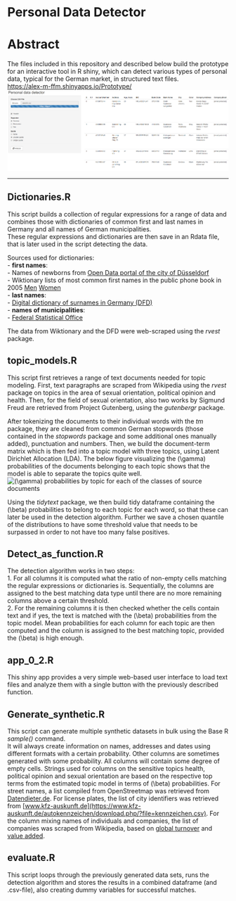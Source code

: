 Personal Data Detector
================

# Abstract

The files included in this repository and described below build the
prototype for an interactive tool in R shiny, which can detect various
types of personal data, typical for the German market, in structured
text files.  
<https://alex-m-ffm.shinyapps.io/Prototype/>  
![Caption](app.png)

-----

## Dictionaries.R

This script builds a collection of regular expressions for a range of
data and combines those with dictionaries of common first and last names
in Germany and all names of German municipalities.  
These regular expressions and dictionaries are then save in an Rdata
file, that is later used in the script detecting the data.

Sources used for dictionaries:  
\- **first names**:  
\- Names of newborns from [Open Data portal of the city of
Düsseldorf](https://opendata.duesseldorf.de/dataset/vornamen)  
\- Wiktionary lists of most common first names in the public phone book
in 2005
[Men](https://de.wiktionary.org/wiki/Verzeichnis:Deutsch/Namen/die_h%C3%A4ufigsten_m%C3%A4nnlichen_Vornamen_Deutschlands)
[Women](https://de.wiktionary.org/wiki/Verzeichnis:Deutsch/Namen/die_h%C3%A4ufigsten_weiblichen_Vornamen_Deutschlands)  
\- **last names**:  
\- [Digital dictionary of surnames in Germany
\(DFD\)](http://www.namenforschung.net/dfd/woerterbuch/gesamtliste-veroeffentlichter-namenartikel/)  
\- **names of municipalities**:  
\- [Federal Statistical
Office](https://www.destatis.de/DE/Themen/Laender-Regionen/Regionales/Gemeindeverzeichnis/Administrativ/Archiv/GV100ADJ/GV100AD31122017.html)

The data from Wiktionary and the DFD were web-scraped using the *rvest*
package.

## topic\_models.R

This script first retrieves a range of text documents needed for topic
modeling. First, text paragraphs are scraped from Wikipedia using the
*rvest* package on topics in the area of sexual orientation, political
opinion and health. Then, for the field of sexual orientation, also two
works by Sigmund Freud are retrieved from Project Gutenberg, using the
*gutenbergr* package.

After tokenizing the documents to their individual words with the *tm*
package, they are cleaned from common German stopwords (those contained
in the *stopwords* package and some additional ones manually added),
punctuation and numbers. Then, we build the document-term matrix which
is then fed into a topic model with three topics, using Latent Dirichlet
Allocation (LDA). The below figure visualizing the \(\gamma\)
probabilities of the documents belonging to each topic shows that the
model is able to separate the topics quite well.  
![\(\gamma\) probabilities by topic for each of the classes of source
documents](LDA_sources_to_topic.png)

Using the *tidytext* package, we then build tidy dataframe containing
the \(\beta\) probabilities to belong to each topic for each word, so
that these can later be used in the detection algorithm. Further we save
a chosen quantile of the distributions to have some threshold value that
needs to be surpassed in order to not have too many false positives.

## Detect\_as\_function.R

The detection algorithm works in two steps:  
1\. For all columns it is computed what the ratio of non-empty cells
matching the regular expressions or dictionaries is. Sequentially, the
columns are assigned to the best matching data type until there are no
more remaining columns above a certain threshold.  
2\. For the remaining columns it is then checked whether the cells
contain text and if yes, the text is matched with the \(\beta\)
probabilities from the topic model. Mean probabilities for each column
for each topic are then computed and the column is assigned to the best
matching topic, provided the \(\beta\) is high enough.

## app\_0\_2.R

This shiny app provides a very simple web-based user interface to load
text files and analyze them with a single button with the previously
described function.

## Generate\_synthetic.R

This script can generate multiple synthetic datasets in bulk using the
Base R *sample()* command.  
It will always create information on names, addresses and dates using
different formats with a certain probability. Other columns are
sometimes generated with some probability. All columns will contain some
degree of empty cells. Strings used for columns on the sensitive topics
health, political opinion and sexual orientation are based on the
respective top terms from the estimated topic model in terms of
\(\beta\) probabilities. For street names, a list compiled from
OpenStreetmap was retrieved from
[Datendieter.de](https://www.datendieter.de/item/Liste_von_deutschen_Strassennamen_.csv).
For license plates, the list of city identifiers was retrieved from
[www.kfz-auskunft.de](https://www.kfz-auskunft.de/autokennzeichen/download.php/?file=kennzeichen.csv).
For the column mixing names of individuals and companies, the list of
companies was scraped from Wikipedia, based on [global
turnover](https://de.wikipedia.org/wiki/Liste_der_gr%C3%B6%C3%9Ften_Unternehmen_in_Deutschland_\(weltweite_Ums%C3%A4tze\))
and [value
added](https://de.wikipedia.org/wiki/Liste_der_gr%C3%B6%C3%9Ften_Unternehmen_in_Deutschland_\(Wertsch%C3%B6pfung\)).

## evaluate.R

This script loops through the previously generated data sets, runs the
detection algorithm and stores the results in a combined dataframe (and
.csv-file), also creating dummy variables for successful matches.
